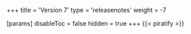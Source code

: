 +++
title = 'Version 7'
type = 'releasenotes'
weight = -7

[params]
  disableToc = false
  hidden = true
+++
{{< piratify >}}
